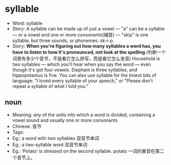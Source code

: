 # syllable

- Word: syllable
- Story: A syllable can be made up of just a vowel — "a" can be a syllable — or a vowel and one or more consonants(辅音) — "skip" is one syllable, but three sounds, or phonemes: sk-i-p.
- Story: **When you're figuring out how many syllables a word has, you have to listen to how it's pronounced, not look at the spelling**.(判断一个词里有多少个音节，不是看它怎么拼写，而是看它怎么发音) Household is two syllables — which you'll hear when you say the word — even though it's got four vowels. Elephant is three syllables, and hippopotamus is five. You can also use syllable for the tiniest bits of language: "I loved every syllable of your speech," or "Please don't repeat a syllable of what I told you."

## noun

- Meaning: any of the units into which a word is divided, containing a vowel sound and usually one or more consonants
- Chinese: 音节
- Tags: 
- Eg.: a word with two syllables 双音节单词
- Eg.: a two-syllable word 双音节单词
- Eg.: ‘Potato’ is stressed on the second syllable. potato 一词的重音在第二个音节上。

